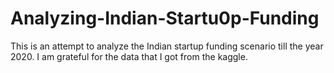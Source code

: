 # Analyzing-Indian-Startu0p-Funding
This is an attempt to analyze the Indian startup funding scenario till the year 2020. I am grateful for the data that I got from the kaggle. 
